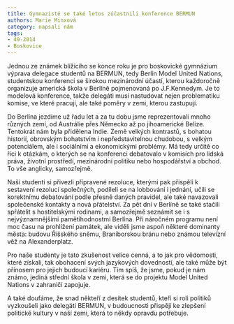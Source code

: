 ```yaml
---
title: Gymnazisté se také letos zúčastnili konference BERMUN
authors: Marie Minxová
category: napsali nám
tags: 
- 49-2014
- Boskovice
---
```

Jednou ze známek blížícího se konce roku je pro boskovické gymnázium výprava delegace studentů na BERMUN, tedy Berlin Model United Nations, studentskou konferenci se širokou mezinárodní účastí, kterou každoročně organizuje americká škola v Berlíně pojmenovaná po J.F.Kennedym. Je to modelová konference, takže delegáti musí nastudovat nejen problematiku komise, ve které pracují, ale také poměry v zemi, kterou zastupují.

Do Berlína jezdíme už řadu let a za tu dobu jsme reprezentovali mnoho různých zemí, od Austrálie přes Německo až po jihoamerické Belize. Tentokrát nám byla přidělena Indie. Země velkých kontrastů, s bohatou historií, obrovským bohatstvím i nepředstavitelnou chudobou, s velkým potenciálem, ale i sociálními a ekonomickými problémy. Má tedy určitě co říci k otázkám, o kterých se na konferenci debatovalo v komisích pro lidská práva, životní prostředí, mezinárodní politiku nebo hospodářství a obchod. To vše anglicky, samozřejmě.

Naši studenti si přivezli připravené rezoluce, kterými pak přispěli k sestavení rezolucí společných, podíleli se na lobbování i jednání, učili se korektnímu debatování podle přesně daných pravidel, ale také navazovali společenské kontakty a nová přátelství. Za pět dní v Berlíně se také stačili spřátelit s hostitelskými rodinami, a samozřejmě seznámit se i s nejvýznamnějšími pamětihodnostmi Berlína. Při náročném programu není moc času na prohlížení památek, ale viděli jsme aspoň některé dominanty města: budovu Říšského sněmu, Braniborskou bránu nebo známou televizní věž na Alexanderplatz.

Pro naše studenty je tato zkušenost velice cenná, a to jak pro vědomosti, které získali, tak obohacení svých jazykových dovedností, ale také může být přínosem pro jejich budoucí kariéru. Tím spíš, že jsme, pokud je nám známo, jediná střední škola v zemi, která se do projektu Model United Nations v zahraničí zapojuje. 

A také doufáme, že snad někteří z desítek studentů, kteří si roli politiků vyzkoušeli jako delegáti BERMUN, v budoucnosti přispějí ke zlepšení politické kultury v naší zemi, která to někdy opravdu potřebuje.



